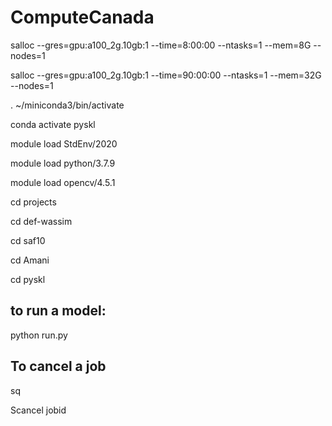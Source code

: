 # ComputeCanada

salloc --gres=gpu:a100_2g.10gb:1 --time=8:00:00 --ntasks=1 --mem=8G --nodes=1

salloc --gres=gpu:a100_2g.10gb:1 --time=90:00:00 --ntasks=1 --mem=32G --nodes=1

. ~/miniconda3/bin/activate

conda activate pyskl

module load StdEnv/2020

module load python/3.7.9

module load opencv/4.5.1

cd projects

cd def-wassim

cd saf10

cd Amani

cd pyskl

## to run a model:

python run.py


## To cancel a job

sq

Scancel jobid
